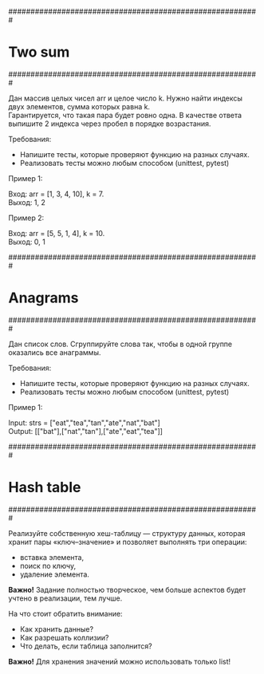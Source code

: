 #########################################################
# Two sum
#########################################################

Дан массив целых чисел arr и целое число k. Нужно найти индексы двух элементов, сумма которых равна k.\
Гарантируется, что такая пара будет ровно одна. В качестве ответа выпишите 2 индекса через пробел в порядке возрастания.

Требования:
* Напишите тесты, которые проверяют функцию на разных случаях.
* Реализовать тесты можно любым способом (unittest, pytest)
 
Пример 1:

Вход: arr = [1, 3, 4, 10], k = 7.\
Выход: 1, 2

Пример 2:

Вход: arr = [5, 5, 1, 4], k = 10.\
Выход: 0, 1

#########################################################
# Anagrams
#########################################################

Дан список слов. Сгруппируйте слова так, чтобы в одной группе оказались все анаграммы.

Требования:
* Напишите тесты, которые проверяют функцию на разных случаях.
* Реализовать тесты можно любым способом (unittest, pytest)
 
Пример 1:
 
Input: strs = ["eat","tea","tan","ate","nat","bat"]\
Output: [["bat"],["nat","tan"],["ate","eat","tea"]]

#########################################################
# Hash table
#########################################################

Реализуйте собственную хеш-таблицу — структуру данных, которая хранит пары «ключ–значение» и позволяет выполнять три операции:
- вставка элемента,
- поиск по ключу,
- удаление элемента.

**Важно!** Задание полностью творческое, чем больше аспектов будет учтено в реализации, тем лучше.

На что стоит обратить внимание:
- Как хранить данные?
- Как разрешать коллизии?
- Что делать, если таблица заполнится? 

**Важно!** Для хранения значений можно использовать только list!
